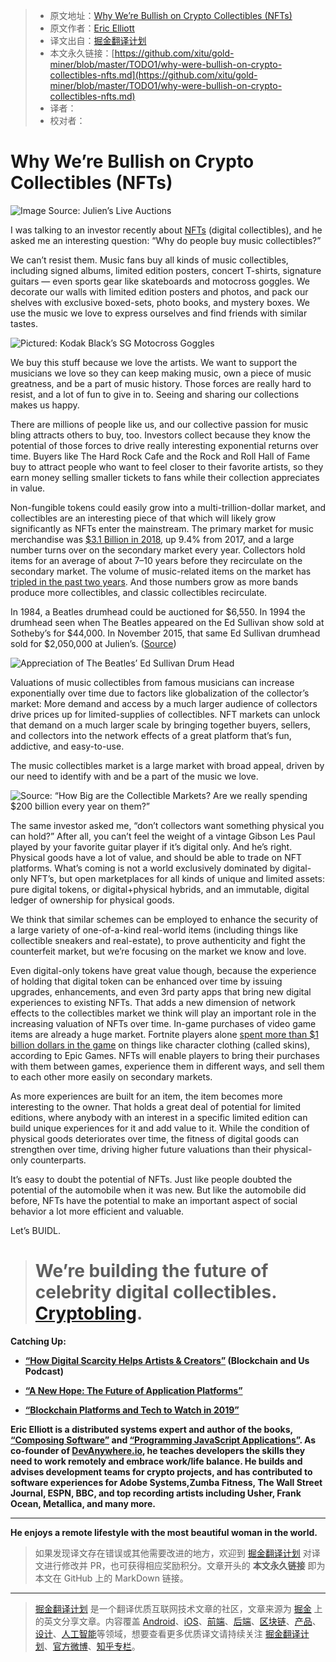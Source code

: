 > * 原文地址：[Why We’re Bullish on Crypto Collectibles (NFTs)](https://medium.com/the-challenge/why-were-bullish-on-crypto-collectibles-nfts-5d47e4e39172)
> * 原文作者：[Eric Elliott](https://medium.com/@_ericelliott)
> * 译文出自：[掘金翻译计划](https://github.com/xitu/gold-miner)
> * 本文永久链接：[https://github.com/xitu/gold-miner/blob/master/TODO1/why-were-bullish-on-crypto-collectibles-nfts.md](https://github.com/xitu/gold-miner/blob/master/TODO1/why-were-bullish-on-crypto-collectibles-nfts.md)
> * 译者：
> * 校对者：

# Why We’re Bullish on Crypto Collectibles (NFTs)

![Image Source: [Julien’s Live Auctions](https://www.julienslive.com/view-auctions/catalog/id/159/lot/69190/THE-BEATLES-1964-ED-SULLIVAN-SHOW-DRUM-HEAD)](https://cdn-images-1.medium.com/max/2000/1*GoMQbgqlQZ8hRrl2zUNGcg.jpeg)

I was talking to an investor recently about [NFTs](https://en.wikipedia.org/wiki/Non-fungible_token) (digital collectibles), and he asked me an interesting question: “Why do people buy music collectibles?”

We can’t resist them. Music fans buy all kinds of music collectibles, including signed albums, limited edition posters, concert T-shirts, signature guitars — even sports gear like skateboards and motocross goggles. We decorate our walls with limited edition posters and photos, and pack our shelves with exclusive boxed-sets, photo books, and mystery boxes. We use the music we love to express ourselves and find friends with similar tastes.

![Pictured: [Kodak Black’s SG Motocross Goggles](https://www.snipergangapparel.com/collections/sg-motocross/products/sg-motocross-goggles)](https://cdn-images-1.medium.com/max/3200/0*3WERqRPYtQmtJ95M)

We buy this stuff because we love the artists. We want to support the musicians we love so they can keep making music, own a piece of music greatness, and be a part of music history. Those forces are really hard to resist, and a lot of fun to give in to. Seeing and sharing our collections makes us happy.

There are millions of people like us, and our collective passion for music bling attracts others to buy, too. Investors collect because they know the potential of those forces to drive really interesting exponential returns over time. Buyers like The Hard Rock Cafe and the Rock and Roll Hall of Fame buy to attract people who want to feel closer to their favorite artists, so they earn money selling smaller tickets to fans while their collection appreciates in value.

Non-fungible tokens could easily grow into a multi-trillion-dollar market, and collectibles are an interesting piece of that which will likely grow significantly as NFTs enter the mainstream. The primary market for music merchandise was [$3.1 Billion in 2018](https://www.billboard.com/articles/business/7801357/global-music-merch-biz-grew-to-31-billion-in-2016-study), up 9.4% from 2017, and a large number turns over on the secondary market every year. Collectors hold items for an average of about 7–10 years before they recirculate on the secondary market. The volume of music-related items on the market has [tripled in the past two years](https://www.rollingstone.com/music/music-features/inside-musics-merch-gold-rush-199554/). And those numbers grow as more bands produce more collectibles, and classic collectibles recirculate.

In 1984, a Beatles drumhead could be auctioned for $6,550. In 1994 the drumhead seen when The Beatles appeared on the Ed Sullivan show sold at Sotheby’s for $44,000. In November 2015, that same Ed Sullivan drumhead sold for $2,050,000 at Julien’s. ([Source](http://journalofantiques.com/features/state-rock-roll-memorabilia-market/))

![Appreciation of The Beatles’ Ed Sullivan Drum Head](https://cdn-images-1.medium.com/max/2000/1*rQepEUQ6Cd7avspvlhOvqQ.png)

Valuations of music collectibles from famous musicians can increase exponentially over time due to factors like globalization of the collector’s market: More demand and access by a much larger audience of collectors drive prices up for limited-supplies of collectibles. NFT markets can unlock that demand on a much larger scale by bringing together buyers, sellers, and collectors into the network effects of a great platform that’s fun, addictive, and easy-to-use.

The music collectibles market is a large market with broad appeal, driven by our need to identify with and be a part of the music we love.

![Source: “[How Big are the Collectible Markets? Are we really spending $200 billion every year on them?](https://blog.hobbydb.com/2016/04/16/how-big-are-the-collectible-markets/)”](https://cdn-images-1.medium.com/max/2640/0*YcaLuCstdMfIbY--)

The same investor asked me, “don’t collectors want something physical you can hold?” After all, you can’t feel the weight of a vintage Gibson Les Paul played by your favorite guitar player if it’s digital only. And he’s right. Physical goods have a lot of value, and should be able to trade on NFT platforms. What’s coming is not a world exclusively dominated by digital-only NFT’s, but open marketplaces for all kinds of unique and limited assets: pure digital tokens, or digital+physical hybrids, and an immutable, digital ledger of ownership for physical goods.

We think that similar schemes can be employed to enhance the security of a large variety of one-of-a-kind real-world items (including things like collectible sneakers and real-estate), to prove authenticity and fight the counterfeit market, but we’re focusing on the market we know and love.

Even digital-only tokens have great value though, because the experience of holding that digital token can be enhanced over time by issuing upgrades, enhancements, and even 3rd party apps that bring new digital experiences to existing NFTs. That adds a new dimension of network effects to the collectibles market we think will play an important role in the increasing valuation of NFTs over time. In-game purchases of video game items are already a huge market. Fortnite players alone [spent more than $1 billion dollars in the game](https://www.cnbc.com/2018/07/18/video-game-industry-is-booming-with-continued-revenue.html) on things like character clothing (called skins), according to Epic Games. NFTs will enable players to bring their purchases with them between games, experience them in different ways, and sell them to each other more easily on secondary markets.

As more experiences are built for an item, the item becomes more interesting to the owner. That holds a great deal of potential for limited editions, where anybody with an interest in a specific limited edition can build unique experiences for it and add value to it. While the condition of physical goods deteriorates over time, the fitness of digital goods can strengthen over time, driving higher future valuations than their physical-only counterparts.

It’s easy to doubt the potential of NFTs. Just like people doubted the potential of the automobile when it was new. But like the automobile did before, NFTs have the potential to make an important aspect of social behavior a lot more efficient and valuable.

Let’s BUIDL.
> # We’re building the future of celebrity digital collectibles. [Cryptobling](https://docs.google.com/forms/d/e/1FAIpQLScrRX9bHdIYbQFI5L3hEgwQaDEdjo8t8glqlyObZexWjssxNQ/viewform).

**Catching Up:**

* **[“How Digital Scarcity Helps Artists & Creators”](https://theblockchainandus.com/eric-elliott/) (Blockchain and Us Podcast)**

* [**“A New Hope: The Future of Application Platforms”**](https://medium.com/javascript-scene/a-new-hope-e2021fce7c7b)

* [**“Blockchain Platforms and Tech to Watch in 2019”**](https://medium.com/the-challenge/blockchain-platforms-tech-to-watch-in-2019-f2bfefc5c23)

****Eric Elliott** is a distributed systems expert and author of the books, [“Composing Software”](https://leanpub.com/composingsoftware) and [“Programming JavaScript Applications”](https://ericelliottjs.com/product/programming-javascript-applications-ebook/). As co-founder of [DevAnywhere.io](https://devanywhere.io/), he teaches developers the skills they need to work remotely and embrace work/life balance. He builds and advises development teams for crypto projects, and has contributed to software experiences for **Adobe Systems,Zumba Fitness,** **The Wall Street Journal,** **ESPN,** **BBC,** and top recording artists including **Usher, Frank Ocean, Metallica,** and many more.**

***

**He enjoys a remote lifestyle with the most beautiful woman in the world.**

> 如果发现译文存在错误或其他需要改进的地方，欢迎到 [掘金翻译计划](https://github.com/xitu/gold-miner) 对译文进行修改并 PR，也可获得相应奖励积分。文章开头的 **本文永久链接** 即为本文在 GitHub 上的 MarkDown 链接。

---

> [掘金翻译计划](https://github.com/xitu/gold-miner) 是一个翻译优质互联网技术文章的社区，文章来源为 [掘金](https://juejin.im) 上的英文分享文章。内容覆盖 [Android](https://github.com/xitu/gold-miner#android)、[iOS](https://github.com/xitu/gold-miner#ios)、[前端](https://github.com/xitu/gold-miner#前端)、[后端](https://github.com/xitu/gold-miner#后端)、[区块链](https://github.com/xitu/gold-miner#区块链)、[产品](https://github.com/xitu/gold-miner#产品)、[设计](https://github.com/xitu/gold-miner#设计)、[人工智能](https://github.com/xitu/gold-miner#人工智能)等领域，想要查看更多优质译文请持续关注 [掘金翻译计划](https://github.com/xitu/gold-miner)、[官方微博](http://weibo.com/juejinfanyi)、[知乎专栏](https://zhuanlan.zhihu.com/juejinfanyi)。

